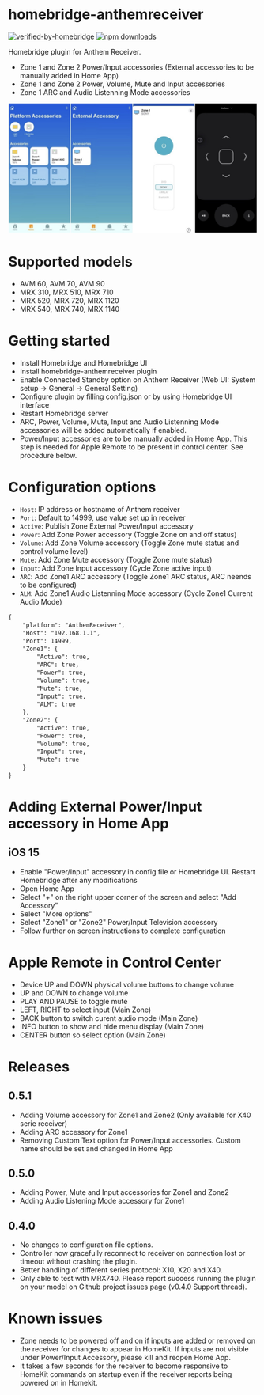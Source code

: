 # homebridge-anthemreceiver
[![verified-by-homebridge](https://badgen.net/badge/homebridge/verified/purple)](https://github.com/homebridge/homebridge/wiki/Verified-Plugins)
[![npm downloads](https://badgen.net/npm/dt/homebridge-anthemreceiver)](https://www.npmjs.com/package/homebridge-anthemreceiver)

Homebridge plugin for Anthem Receiver.
- Zone 1 and Zone 2 Power/Input accessories (External accessories to be manually added in Home App)
- Zone 1 and Zone 2 Power, Volume, Mute and Input accessories
- Zone 1 ARC and Audio Listenning Mode accessories

![Screenshot](0.5.1.jpg)

# Supported models
- AVM 60,  AVM 70,  AVM 90 
- MRX 310, MRX 510, MRX 710 
- MRX 520, MRX 720, MRX 1120 
- MRX 540, MRX 740, MRX 1140

# Getting started
- Install Homebridge and Homebridge UI
- Install homebridge-anthemreceiver plugin
- Enable Connected Standby option on Anthem Receiver (Web UI: System setup -> General -> General Setting)
- Configure plugin by filling config.json or by using Homebridge UI interface
- Restart Homebridge server
- ARC, Power, Volume, Mute, Input and Audio Listenning Mode accessories will be added automatically if enabled. 
- Power/Input accessories are to be manually added in Home App. This step is needed for Apple Remote to be present in control center. See procedure below.

# Configuration options
* `Host`: IP address or hostname of Anthem receiver
* `Port`: Default to 14999, use value set up in receiver
* `Active`: Publish Zone External Power/Input accessory 
* `Power`: Add Zone Power accessory (Toggle Zone on and off status)
* `Volume`: Add Zone Volume accessory (Toggle Zone mute status and control volume level)
* `Mute`: Add Zone Mute accessory (Toggle Zone mute status)
* `Input`: Add Zone Input accessory (Cycle Zone active input)
* `ARC`: Add Zone1 ARC accessory (Toggle Zone1 ARC status, ARC neends to be configured)
* `ALM`: Add Zone1 Audio Listenning Mode accessory (Cycle Zone1 Current Audio Mode)


```
{
    "platform": "AnthemReceiver",
    "Host": "192.168.1.1",
    "Port": 14999,
    "Zone1": {
        "Active": true,
        "ARC": true,
        "Power": true,
        "Volume": true,
        "Mute": true,
        "Input": true,
        "ALM": true
    },
    "Zone2": {
        "Active": true,
        "Power": true,
        "Volume": true,
        "Input": true,
        "Mute": true
    }
}
```

# Adding External Power/Input accessory in Home App
## iOS 15
- Enable "Power/Input" accessory in config file or Homebridge UI. Restart Homebridge after any modifications
- Open Home App
- Select "+" on the right upper corner of the screen and select "Add Accessory"
- Select "More options"
- Select "Zone1" or "Zone2" Power/Input Television accessory
- Follow further on screen instructions to complete configuration

# Apple Remote in Control Center
* Device UP and DOWN physical volume buttons to change volume
* UP and DOWN to change volume
* PLAY AND PAUSE to toggle mute
* LEFT, RIGHT to select input (Main Zone)
* BACK button to switch curent audio mode (Main Zone)
* INFO button to show and hide menu display (Main Zone)
* CENTER button so select option (Main Zone)

# Releases
## 0.5.1
- Adding Volume accessory for Zone1 and Zone2 (Only available for X40 serie receiver)
- Adding ARC accessory for Zone1
- Removing Custom Text option for Power/Input accessories. Custom name should be set and changed in Home App

## 0.5.0
- Adding Power, Mute and Input accessories for Zone1 and Zone2
- Adding Audio Listening Mode accessory for Zone1

## 0.4.0
* No changes to configuration file options.
* Controller now gracefully reconnect to receiver on connection lost or timeout without crashing the plugin.
* Better handling of different series protocol: X10, X20 and X40.
* Only able to test with MRX740. Please report success running the plugin on your model on Github project issues page (v0.4.0 Support thread).  

# Known issues
- Zone needs to be powered off and on if inputs are added or removed on the receiver for changes to appear in HomeKit. If inputs are not visible under Power/Input Accessory, please kill and reopen Home App. 
- It takes a few seconds for the receiver to become responsive to HomeKit commands on startup even if the receiver reports being powered on in Homekit.